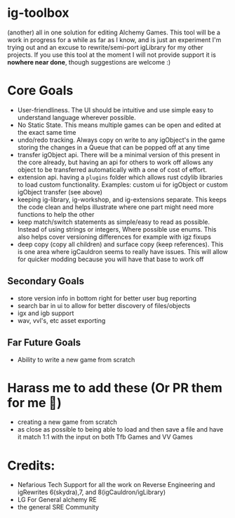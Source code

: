 # ig-toolbox
(another) all in one solution for editing Alchemy Games. This tool will be a work in progress for a while as far as I know, and is just an experiment I'm trying out and an excuse to rewrite/semi-port igLibrary for my other projects. If you use this tool at the moment I will not provide support it is **nowhere near done**, though suggestions are welcome :)

# Core Goals
- User-friendliness. The UI should be intuitive and use simple easy to understand language wherever possible.
- No Static State. This means multiple games can be open and edited at the exact same time
- undo/redo tracking. Always copy on write to any igObject's in the game storing the changes in a Queue that can be popped off at any time
- transfer igObject api. There will be a minimal version of this present in the core already, but having an api for others to work off allows any object to be transferred automatically with a one of cost of effort.
- extension api. having a `plugins` folder which allows rust cdylib libraries to load custom functionality. Examples: custom ui for igObject or custom igObject transfer (see above)
- keeping ig-library, ig-workshop, and ig-extensions separate. This keeps the code clean and helps illustrate where one part might need more functions to help the other
- keep match/switch statements as simple/easy to read as possible. Instead of using strings or integers, Where possible use enums. This also helps cover versioning differences for example with igz fixups
- deep copy (copy all children) and surface copy (keep references). This is one area where igCauldron seems to really have issues. This will allow for quicker modding because you will have that base to work off

## Secondary Goals
- store version info in bottom right for better user bug reporting
- search bar in ui to allow for better discovery of files/objects
- igx and igb support
- wav, vvl's, etc asset exporting

## Far Future Goals
- Ability to write a new game from scratch

# Harass me to add these (Or PR them for me 🙏)
- creating a new game from scratch
- as close as possible to being able to load and then save a file and have it match 1:1 with the input on both Tfb Games and VV Games

# Credits:
- Nefarious Tech Support for all the work on Reverse Engineering and igRewrites 6(skydra),7, and 8(igCauldron/igLibrary)
- LG For General alchemy RE
- the general SRE Community